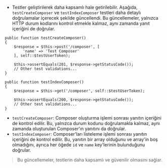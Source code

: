 + Testler geliştirilerek daha kapsamlı hale getirilebilir. Aşağıda, `testCreateComposer` ve `testIndexComposer` testleri daha detaylı doğrulamalar içerecek şekilde güncellendi. Bu güncellemeler, yalnızca HTTP durum kodlarını kontrol etmekle kalmaz, aynı zamanda yanıt içeriğini de doğrular.
~~~~~~~
public function testCreateComposer()
{
    $response = $this->post('/composer', [
        'name' => 'Test Composer'
    ], self::$testUserToken);

    $this->assertEquals(201, $response->getStatusCode());
    // Other test validations...
}

public function testIndexComposer()
{
    $response = $this->get('/composer', self::$testUserToken);

    $this->assertEquals(200, $response->getStatusCode());
    // Other test validations...
}
~~~~~~~

+ `testCreateComposer`: Composer oluşturma işlemi sonrası yanıtın içeriğini de kontrol edilir. Bu, yalnızca durum kodunu doğrulamakla kalmaz, aynı zamanda oluşturulan Composer'ın yanıtını da doğrular.
+ `testIndexComposer`: Composer'ları listeleme işlemi sonrası yanıtın içeriğini de kontrol edilir. Bu, yanıtın bir array olduğunu ve array'in boş olmadığını, ayrıca her öğede `id` ve `name` key'lerinin bulunduğunu doğrular.

> Bu güncellemeler, testlerin daha kapsamlı ve güvenilir olmasını sağlar.

